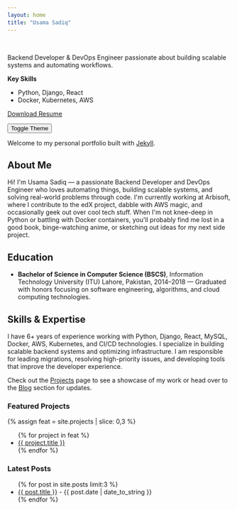 ```yaml
---
layout: home
title: "Usama Sadiq"
---
```


<div class="row">
  <aside class="col-md-4">
    <img src="/assets/images/profile.jpg" class="img-fluid rounded-circle mb-3" alt="Profile picture">
    <p>Backend Developer &amp; DevOps Engineer passionate about building scalable systems and automating workflows.</p>
    <strong>Key Skills</strong>
    <ul>
      <li>Python, Django, React</li>
      <li>Docker, Kubernetes, AWS</li>
    </ul>
    <p>
      <a href="https://github.com/usamasadiq" class="me-2"><i class="fab fa-github"></i></a>
      <a href="https://www.linkedin.com/in/usamasadiq" class="me-2"><i class="fab fa-linkedin"></i></a>
      <a href="https://twitter.com/usamasadiq"><i class="fab fa-twitter"></i></a>
    </p>
    <p><a class="btn btn-primary" href="/assets/resume.pdf">Download Resume</a></p>
    <button id="theme-toggle" class="btn btn-secondary mt-2">Toggle Theme</button>
  </aside>
  <div class="col-md-8">

Welcome to my personal portfolio built with [Jekyll](https://jekyllrb.com/).

## About Me

Hi! I'm Usama Sadiq — a passionate Backend Developer and DevOps Engineer who loves automating things, building scalable systems, and solving real-world problems through code. I'm currently working at Arbisoft, where I contribute to the edX project, dabble with AWS magic, and occasionally geek out over cool tech stuff. When I'm not knee-deep in Python or battling with Docker containers, you'll probably find me lost in a good book, binge-watching anime, or sketching out ideas for my next side project.

## Education

- **Bachelor of Science in Computer Science (BSCS)**, Information Technology University (ITU) Lahore, Pakistan, 2014–2018 — Graduated with honors focusing on software engineering, algorithms, and cloud computing technologies.

## Skills & Expertise

I have 6+ years of experience working with Python, Django, React, MySQL, Docker, AWS, Kubernetes, and CI/CD technologies. I specialize in building scalable backend systems and optimizing infrastructure. I am responsible for leading migrations, resolving high-priority issues, and developing tools that improve the developer experience.

Check out the [Projects](/projects/) page to see a showcase of my work or head over to the [Blog](/blog/) section for updates.

### Featured Projects
{% assign feat = site.projects | slice: 0,3 %}
<ul>
{% for project in feat %}
  <li><a href="{{ project.url }}">{{ project.title }}</a></li>
{% endfor %}
</ul>

### Latest Posts
<ul>
{% for post in site.posts limit:3 %}
  <li><a href="{{ post.url }}">{{ post.title }}</a> - {{ post.date | date_to_string }}</li>
{% endfor %}
</ul>

  </div>
</div>

<script src="/assets/js/theme-toggle.js"></script>
